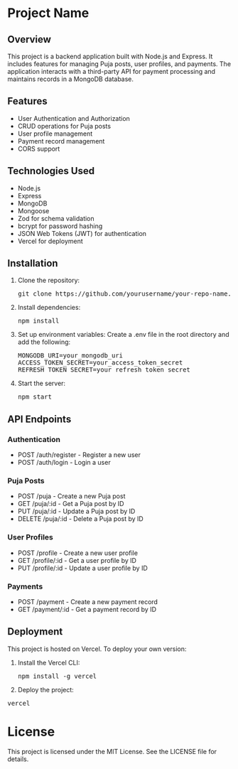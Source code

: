# Project Name
## Overview
This project is a backend application built with Node.js and Express. It includes features for managing Puja posts, user profiles, and payments. The application interacts with a third-party API for payment processing and maintains records in a MongoDB database.  
## Features
- User Authentication and Authorization
- CRUD operations for Puja posts
- User profile management
- Payment record management
- CORS support
## Technologies Used
- Node.js
- Express
- MongoDB
- Mongoose
- Zod for schema validation
- bcrypt for password hashing
- JSON Web Tokens (JWT) for authentication
- Vercel for deployment
## Installation
1. Clone the repository:
    <pre>git clone https://github.com/yourusername/your-repo-name.git cd your-repo-name </pre>
2. Install dependencies:  <pre>npm install </pre>
3. Set up environment variables: Create a .env file in the root directory and add the following:  <pre>MONGODB_URI=your_mongodb_uri ACCESS_TOKEN_SECRET=your_access_token_secret REFRESH_TOKEN_SECRET=your_refresh_token_secret </pre>
4. Start the server:  <pre>npm start </pre>
## API Endpoints
### Authentication
- POST /auth/register - Register a new user
- POST /auth/login - Login a user
### Puja Posts
- POST /puja - Create a new Puja post
- GET /puja/:id - Get a Puja post by ID
- PUT /puja/:id - Update a Puja post by ID
- DELETE /puja/:id - Delete a Puja post by ID
### User Profiles
- POST /profile - Create a new user profile
- GET /profile/:id - Get a user profile by ID
- PUT /profile/:id - Update a user profile by ID
### Payments
- POST /payment - Create a new payment record
- GET /payment/:id - Get a payment record by ID
## Deployment
This project is hosted on Vercel. To deploy your own version:
1. Install the Vercel CLI:  <pre>npm install -g vercel </pre>
2. Deploy the project:
<pre>vercel </pre>
# License
This project is licensed under the MIT License. See the LICENSE file for details.